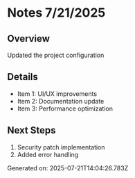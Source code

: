 # Notes 7/21/2025

## Overview
Updated the project configuration

## Details
- Item 1: UI/UX improvements
- Item 2: Documentation update
- Item 3: Performance optimization

## Next Steps
1. Security patch implementation
2. Added error handling

Generated on: 2025-07-21T14:04:26.783Z
